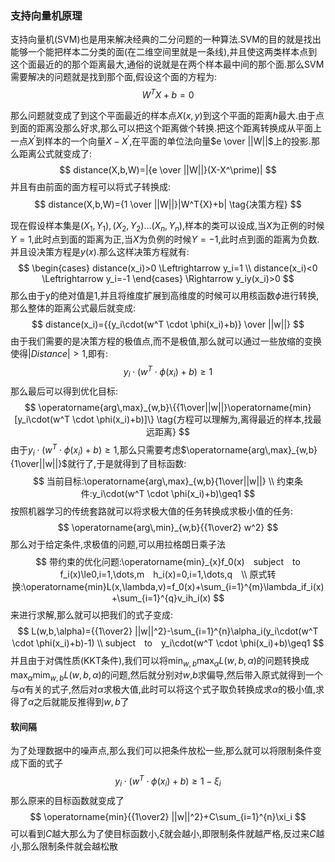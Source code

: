 ### 支持向量机原理

支持向量机(SVM)也是用来解决经典的二分问题的一种算法.SVM的目的就是找出能够一个能把样本二分类的面(在二维空间里就是一条线),并且使这两类样本点到这个面最近的的那个距离最大,通俗的说就是在两个样本最中间的那个面.那么SVM需要解决的问题就是找到那个面,假设这个面的方程为:
$$
W^TX+b=0
$$


那么问题就变成了到这个平面最近的样本点$X(x,y)$到这个平面的距离$h$最大.由于点到面的距离没那么好求,那么可以把这个距离做个转换.把这个距离转换成从平面上一点$X^\prime$到样本的一个向量$X-X^\prime$,在平面的单位法向量$e \over ||W||$上的投影.那么距离公式就变成了:
$$
distance(X,b,W)=|{e \over ||W||}(X-X^\prime)|
$$
并且有由前面的面方程可以将式子转换成:
$$
distance(X,b,W)={1 \over ||W||}|W^T{X}+b| \tag{决策方程}
$$


现在假设样本集是$(X_1,Y_1),(X_2,Y_2)\dots(X_n,Y_n)$,样本的类可以设成,当$X$为正例的时候$Y=1$,此时点到面的距离为正,当$X$为负例的时候$Y=-1$,此时点到面的距离为负数.并且设决策方程是$y(x)$.那么这样决策方程就有:
$$
\begin{cases}
distance(x_i)>0 \Leftrightarrow y_i=1 \\
distance(x_i)<0 \Leftrightarrow y_i=-1
\end{cases}
\Rightarrow y_iy(x_i)>0
$$
那么由于y的绝对值是1,并且将维度扩展到高维度的时候可以用核函数$\phi$进行转换,那么整体的距离公式最后就变成:
$$
distance(x_i)={{y_i\cdot(w^T \cdot \phi(x_i)+b)} \over ||w||}
$$
由于我们需要的是决策方程的极值点,而不是极值,那么就可以通过一些放缩的变换使得$|Distance|>1$,即有:
$$
y_i\cdot(w^T \cdot \phi(x_i)+b)\geq1 \tag{相对于前面的条件更加严格点}
$$
那么最后可以得到优化目标:
$$
\operatorname{arg\,max}_{w,b}\{{1\over||w||}\operatorname{min}[y_i\cdot(w^T \cdot \phi(x_i)+b)]\} \tag{方程可以理解为,离得最近的样本,找最远距离}
$$
由于$y_i\cdot(w^T \cdot \phi(x_i)+b)\geq1$,那么只需要考虑$\operatorname{arg\,max}_{w,b}{1\over||w||}$就行了,于是就得到了目标函数:
$$
当前目标:\operatorname{arg\,max}_{w,b}{1\over||w||} \\
约束条件:y_i\cdot(w^T \cdot \phi(x_i)+b)\geq1
$$
按照机器学习的传统套路就可以将求极大值的任务转换成求极小值的任务:
$$
\operatorname{arg\,min}_{w,b}{{1\over2} w^2}
$$
那么对于给定条件,求极值的问题,可以用拉格朗日乘子法
$$
带约束的优化问题:\operatorname{min}_{x}f_0(x)　subject　to　f_i(x)\le0,i=1,\dots,m　h_i(x)=0,i=1,\dots,q　\\
原式转换:\operatorname{min}L(x,\lambda,v)=f_0(x)+\sum_{i=1}^{m}\lambda_if_i(x)+\sum_{i=1}^{q}v_ih_i(x)
$$
来进行求解,那么就可以把我们的式子变成:
$$
L(w,b,\alpha)={{1\over2} ||w||^2}-\sum_{i=1}^{n}\alpha_i(y_i\cdot(w^T \cdot \phi(x_i)+b)-1) 
\\ subject　to　y_i\cdot(w^T \cdot \phi(x_i)+b)\geq1
$$
并且由于对偶性质(KKT条件),我们可以将$\operatorname{min}_{w,b}\operatorname{max}_\alpha L(w,b,\alpha)$的问题转换成$\operatorname{max}_{\alpha}\operatorname{mim}_{w,b}L(w,b,\alpha)$的问题,然后就分别对$w$,$b$求偏导,然后带入原式就得到一个与$\alpha$有关的式子,然后对$\alpha$求极大值,此时可以将这个式子取负转换成求$\alpha$的极小值,求得了$\alpha$之后就能反推得到$w,b$了

#### 软间隔

为了处理数据中的噪声点,那么我们可以把条件放松一些,那么就可以将限制条件变成下面的式子
$$
y_i\cdot(w^T \cdot \phi(x_i)+b)\geq1-\xi_i
$$
那么原来的目标函数就变成了
$$
\operatorname{min}{{1\over2} ||w||^2}+C\sum_{i=1}^{n}\xi_i
$$
可以看到$C$越大那么为了使目标函数小,$\xi$就会越小,即限制条件就越严格,反过来$C$越小,那么限制条件就会越松散

